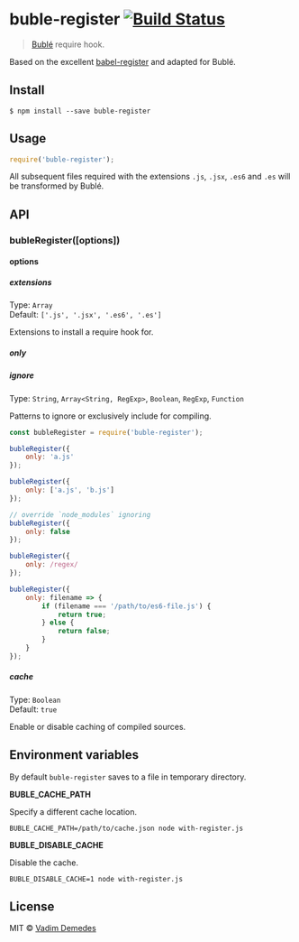 # buble-register [![Build Status](https://travis-ci.org/vadimdemedes/buble-register.svg?branch=master)](https://travis-ci.org/vadimdemedes/buble-register)

> [Bublé](https://www.npmjs.com/package/buble) require hook.

Based on the excellent [babel-register](https://www.npmjs.com/package/babel-register) and adapted for Bublé.


## Install

```
$ npm install --save buble-register
```


## Usage

```js
require('buble-register');
```

All subsequent files required with the extensions `.js`, `.jsx`, `.es6` and `.es` will be transformed by Bublé.


## API

### bubleRegister([options])

#### options

##### extensions

Type: `Array`<br>
Default: `['.js', '.jsx', '.es6', '.es']`

Extensions to install a require hook for.

##### only
##### ignore

Type: `String`, `Array<String, RegExp>`, `Boolean`, `RegExp`, `Function`

Patterns to ignore or exclusively include for compiling.

```js
const bubleRegister = require('buble-register');

bubleRegister({
	only: 'a.js'
});

bubleRegister({
	only: ['a.js', 'b.js']
});

// override `node_modules` ignoring
bubleRegister({
	only: false
});

bubleRegister({
	only: /regex/
});

bubleRegister({
	only: filename => {
		if (filename === '/path/to/es6-file.js') {
			return true;
		} else {
			return false;
		}
	}
});
```

##### cache

Type: `Boolean`<br>
Default: `true`

Enable or disable caching of compiled sources.


## Environment variables

By default `buble-register` saves to a file in temporary directory.

**BUBLE_CACHE_PATH**

Specify a different cache location.

```
BUBLE_CACHE_PATH=/path/to/cache.json node with-register.js
```

**BUBLE_DISABLE_CACHE**

Disable the cache.

```
BUBLE_DISABLE_CACHE=1 node with-register.js
```

## License

MIT © [Vadim Demedes](https://github.com/vadimdemedes)

